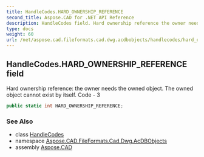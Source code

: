 ```yaml
---
title: HandleCodes.HARD_OWNERSHIP_REFERENCE
second_title: Aspose.CAD for .NET API Reference
description: HandleCodes field. Hard ownership reference the owner needs the owned object. The owned object cannot exist by itself. Code  3
type: docs
weight: 60
url: /net/aspose.cad.fileformats.cad.dwg.acdbobjects/handlecodes/hard_ownership_reference/
---
```

## HandleCodes.HARD_OWNERSHIP_REFERENCE field

Hard ownership reference: the owner needs the owned object. The owned object cannot exist by itself. Code - 3

```csharp
public static int HARD_OWNERSHIP_REFERENCE;
```

### See Also

* class [HandleCodes](../)
* namespace [Aspose.CAD.FileFormats.Cad.Dwg.AcDBObjects](../../handlecodes/)
* assembly [Aspose.CAD](../../../)


